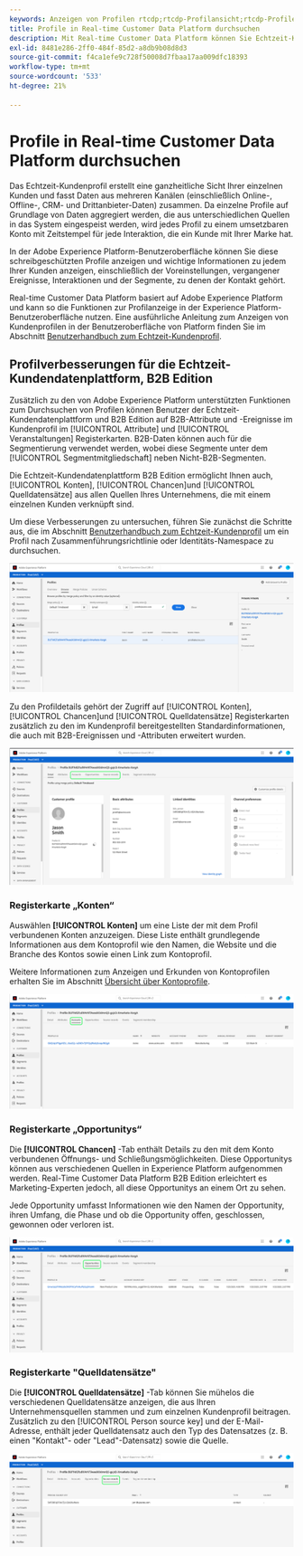 ```yaml
---
keywords: Anzeigen von Profilen rtcdp;rtcdp-Profilansicht;rtcdp-Profile
title: Profile in Real-time Customer Data Platform durchsuchen
description: Mit Real-time Customer Data Platform können Sie Echtzeit-Kundenprofildaten über die Adobe Experience Platform-Benutzeroberfläche durchsuchen.
exl-id: 8481e286-2ff0-484f-85d2-a8db9b08d8d3
source-git-commit: f4ca1efe9c728f50008d7fbaa17aa009dfc18393
workflow-type: tm+mt
source-wordcount: '533'
ht-degree: 21%

---
```



# Profile in Real-time Customer Data Platform durchsuchen

Das Echtzeit-Kundenprofil erstellt eine ganzheitliche Sicht Ihrer einzelnen Kunden und fasst Daten aus mehreren Kanälen (einschließlich Online-, Offline-, CRM- und Drittanbieter-Daten) zusammen. Da einzelne Profile auf Grundlage von Daten aggregiert werden, die aus unterschiedlichen Quellen in das System eingespeist werden, wird jedes Profil zu einem umsetzbaren Konto mit Zeitstempel für jede Interaktion, die ein Kunde mit Ihrer Marke hat.

In der Adobe Experience Platform-Benutzeroberfläche können Sie diese schreibgeschützten Profile anzeigen und wichtige Informationen zu jedem Ihrer Kunden anzeigen, einschließlich der Voreinstellungen, vergangener Ereignisse, Interaktionen und der Segmente, zu denen der Kontakt gehört.

Real-time Customer Data Platform basiert auf Adobe Experience Platform und kann so die Funktionen zur Profilanzeige in der Experience Platform-Benutzeroberfläche nutzen. Eine ausführliche Anleitung zum Anzeigen von Kundenprofilen in der Benutzeroberfläche von Platform finden Sie im Abschnitt [Benutzerhandbuch zum Echtzeit-Kundenprofil](../../profile/ui/user-guide.md).

## Profilverbesserungen für die Echtzeit-Kundendatenplattform, B2B Edition

Zusätzlich zu den von Adobe Experience Platform unterstützten Funktionen zum Durchsuchen von Profilen können Benutzer der Echtzeit-Kundendatenplattform und B2B Edition auf B2B-Attribute und -Ereignisse im Kundenprofil im [!UICONTROL Attribute] und [!UICONTROL Veranstaltungen] Registerkarten. B2B-Daten können auch für die Segmentierung verwendet werden, wobei diese Segmente unter dem [!UICONTROL Segmentmitgliedschaft] neben Nicht-B2B-Segmenten.

Die Echtzeit-Kundendatenplattform B2B Edition ermöglicht Ihnen auch, [!UICONTROL Konten], [!UICONTROL Chancen]und [!UICONTROL Quelldatensätze] aus allen Quellen Ihres Unternehmens, die mit einem einzelnen Kunden verknüpft sind.

Um diese Verbesserungen zu untersuchen, führen Sie zunächst die Schritte aus, die im Abschnitt [Benutzerhandbuch zum Echtzeit-Kundenprofil](../../profile/ui/user-guide.md) um ein Profil nach Zusammenführungsrichtlinie oder Identitäts-Namespace zu durchsuchen.

![](images/b2b-browse-profile.png)

Zu den Profildetails gehört der Zugriff auf [!UICONTROL Konten], [!UICONTROL Chancen]und [!UICONTROL Quelldatensätze] Registerkarten zusätzlich zu den im Kundenprofil bereitgestellten Standardinformationen, die auch mit B2B-Ereignissen und -Attributen erweitert wurden.

![](images/b2b-profile-detail.png)

### Registerkarte „Konten“

Auswählen **[!UICONTROL Konten]** um eine Liste der mit dem Profil verbundenen Konten anzuzeigen. Diese Liste enthält grundlegende Informationen aus dem Kontoprofil wie den Namen, die Website und die Branche des Kontos sowie einen Link zum Kontoprofil.

Weitere Informationen zum Anzeigen und Erkunden von Kontoprofilen erhalten Sie im Abschnitt [Übersicht über Kontoprofile](../accounts/account-profile-overview.md).

![](images/b2b-profile-accounts.png)

### Registerkarte „Opportunitys“

Die **[!UICONTROL Chancen]** -Tab enthält Details zu den mit dem Konto verbundenen Öffnungs- und Schließungsmöglichkeiten. Diese Opportunitys können aus verschiedenen Quellen in Experience Platform aufgenommen werden. Real-Time Customer Data Platform B2B Edition erleichtert es Marketing-Experten jedoch, all diese Opportunitys an einem Ort zu sehen.

Jede Opportunity umfasst Informationen wie den Namen der Opportunity, ihren Umfang, die Phase und ob die Opportunity offen, geschlossen, gewonnen oder verloren ist.

![](images/b2b-profile-opportunities.png)

### Registerkarte &quot;Quelldatensätze&quot;

Die **[!UICONTROL Quelldatensätze]** -Tab können Sie mühelos die verschiedenen Quelldatensätze anzeigen, die aus Ihren Unternehmensquellen stammen und zum einzelnen Kundenprofil beitragen. Zusätzlich zu den [!UICONTROL Person source key] und der E-Mail-Adresse, enthält jeder Quelldatensatz auch den Typ des Datensatzes (z. B. einen &quot;Kontakt&quot;- oder &quot;Lead&quot;-Datensatz) sowie die Quelle.

![](images/b2b-profile-source-records.png)
